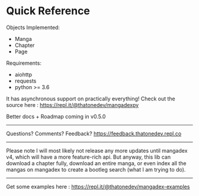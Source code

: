 # Quick Reference

Objects Implemented:
- Manga
- Chapter
- Page

Requirements:
- aiohttp
- requests
- python >= 3.6

It has asynchronous support on practically everything! Check out the source here : https://repl.it/@thatonedev/mangadexpy

Better docs + Roadmap coming in v0.5.0

---

Questions? Comments? Feedback?
https://feedback.thatonedev.repl.co

---

Please note I will most likely not release any more updates until mangadex v4, which will have a more feature-rich api. But anyway, this lib can download a chapter fully, download an entire manga, or even index all the mangas on mangadex to create a bootleg search (what I am trying to do).

---

Get some examples here :
https://repl.it/@thatonedev/mangadex-examples